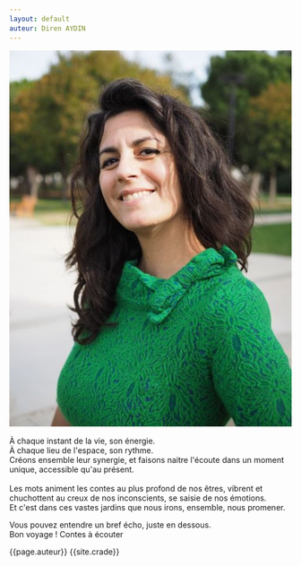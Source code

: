 ```yaml
---
layout: default
auteur: Diren AYDIN
---
```


<img
class="img-accueil"
src="./photo/img-accueil.JPG"
alt="Photo de diren aydin"
/>


<div class="four">
<p>
À chaque instant de la vie, son énergie. <br />
À chaque lieu de l'espace, son rythme. <br />
Créons ensemble leur synergie, et faisons naitre l'écoute dans un moment unique, accessible qu'au présent. 
 <br />
 <br />
Les mots animent les contes au plus profond de nos êtres, vibrent et chuchottent au creux de nos inconscients, se saisie de nos émotions. <br />
Et c'est dans ces vastes jardins que nous irons, ensemble, nous
promener. <br />

Vous pouvez entendre un bref écho, juste en dessous. <br/>
Bon voyage ! <a href="histoires.html" style="text-decoration:none"> Contes à écouter</a>

</p>
</div>
{{page.auteur}}
{{site.crade}}

